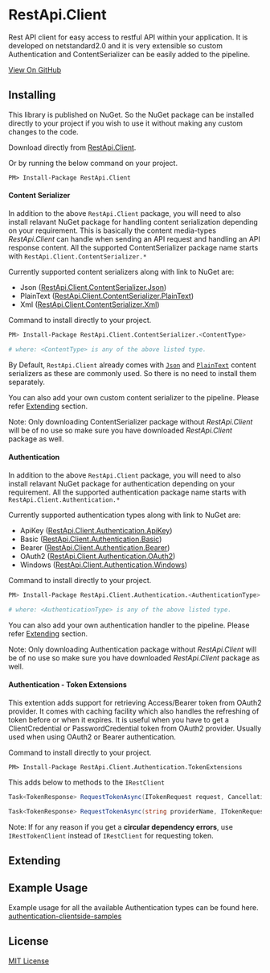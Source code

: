 # RestApi.Client
Rest API client for easy access to restful API within your application. It is developed on netstandard2.0 and it is very extensible so custom Authentication and ContentSerializer can be easily added to the pipeline.

[View On GitHub](https://github.com/mihirdilip/restapi-client)

## Installing
This library is published on NuGet. So the NuGet package can be installed directly to your project if you wish to use it without making any custom changes to the code.

Download directly from [RestApi.Client](https://www.nuget.org/packages/RestApi.Client).

Or by running the below command on your project.

```
PM> Install-Package RestApi.Client
```

#### Content Serializer
In addition to the above `RestApi.Client` package, you will need to also install relavant NuGet package for handling content serialization depending on your requirement. This is basically the content media-types *RestApi.Client* can handle when sending an API request and handling an API response content. All the supported ContentSerializer package name starts with `RestApi.Client.ContentSerializer.*` 

Currently supported content serializers along with link to NuGet are: 
- Json ([RestApi.Client.ContentSerializer.Json](https://www.nuget.org/packages/RestApi.Client.ContentSerializer.Json))
- PlainText ([RestApi.Client.ContentSerializer.PlainText](https://www.nuget.org/packages/RestApi.Client.ContentSerializer.PlainText))
- Xml ([RestApi.Client.ContentSerializer.Xml](https://www.nuget.org/packages/RestApi.Client.ContentSerializer.Xml))

Command to install directly to your project.

```sh
PM> Install-Package RestApi.Client.ContentSerializer.<ContentType>

# where: <ContentType> is any of the above listed type.
```

By Default, `RestApi.Client` already comes with [`Json`](https://www.nuget.org/packages/RestApi.Client.ContentSerializer.Json) and [`PlainText`](https://www.nuget.org/packages/RestApi.Client.ContentSerializer.PlainText) content serializers as these are commonly used. So there is no need to install them separately.

You can also add your own custom content serializer to the pipeline. Please refer [Extending](#extending) section.

Note: Only downloading ContentSerializer package without *RestApi.Client* will be of no use so make sure you have downloaded *RestApi.Client* package as well.

#### Authentication
In addition to the above `RestApi.Client` package, you will need to also install relavant NuGet package for authentication depending on your requirement. All the supported authentication package name starts with `RestApi.Client.Authentication.*` 

Currently supported authentication types along with link to NuGet are: 
- ApiKey ([RestApi.Client.Authentication.ApiKey](https://www.nuget.org/packages/RestApi.Client.Authentication.ApiKey))
- Basic ([RestApi.Client.Authentication.Basic](https://www.nuget.org/packages/RestApi.Client.Authentication.Basic))
- Bearer ([RestApi.Client.Authentication.Bearer](https://www.nuget.org/packages/RestApi.Client.Authentication.Bearer))
- OAuth2 ([RestApi.Client.Authentication.OAuth2](https://www.nuget.org/packages/RestApi.Client.Authentication.OAuth2))
- Windows ([RestApi.Client.Authentication.Windows](https://www.nuget.org/packages/RestApi.Client.Authentication.Windows))

Command to install directly to your project.

```sh
PM> Install-Package RestApi.Client.Authentication.<AuthenticationType>

# where: <AuthenticationType> is any of the above listed type.
```

You can also add your own authentication handler to the pipeline. Please refer [Extending](#extending) section.

Note: Only downloading Authentication package without *RestApi.Client* will be of no use so make sure you have downloaded *RestApi.Client* package as well.

#### Authentication - Token Extensions
This extention adds support for retrieving Access/Bearer token from OAuth2 provider. It comes with caching facility which also handles the refreshing of token before or when it expires. It is useful when you have to get a ClientCredential or PasswordCredential token from OAuth2 provider. Usually used when using OAuth2 or Bearer authentication.

Command to install directly to your project.
```
PM> Install-Package RestApi.Client.Authentication.TokenExtensions
```

This adds below to methods to the `IRestClient`
```c#
Task<TokenResponse> RequestTokenAsync(ITokenRequest request, CancellationToken cancellationToken = default);

Task<TokenResponse> RequestTokenAsync(string providerName, ITokenRequest request, CancellationToken cancellationToken = default);
```

Note: If for any reason if you get a **circular dependency errors**, use `IRestTokenClient` instead of `IRestClient` for requesting token. 


## Extending

## Example Usage

Example usage for all the available Authentication types can be found here.
[authentication-clientside-samples](https://github.com/mihirdilip/authentication-clientside-samples)



## License
[MIT License](https://github.com/mihirdilip/restapi-client/blob/master/LICENSE)